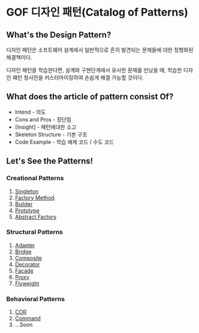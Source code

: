 # GOF 디자인 패턴(Catalog of Patterns)

## What's the Design Pattern?

디자인 패턴은 소프트웨어 설계에서 일반적으로 흔히 발견되는 문제들에 대한 정형화된 해결책이다.

디자인 패턴을 학습한다면, 설계와 구현단계에서 유사한 문제를 만났을 때, 학습한 디자인 패턴 청사진을 커스터마이징하여 손쉽게 해결 가능할 것이다.

## What does the article of pattern consist Of?

- Intend - 의도
- Cons and Pros - 장단점
- [Insight] - 패턴에대한 소고
- Skeleton Structure - 기본 구조
- Code Example - 학습 예제 코드 / 수도 코드

## Let's See the Patterns!

### Creational Patterns

1. [Singleton](https://github.com/jinia91/DesignPattern/blob/main/doc/Singleton.md)
2. [Factory Method](https://github.com/jinia91/DesignPattern/blob/main/doc/FactoryMethod.md)
3. [Builder](https://github.com/jinia91/DesignPattern/blob/main/doc/Builder.md)
4. [Prototype](https://github.com/jinia91/DesignPattern/blob/main/doc/Prototype.md)
5. [Abstract Factory](https://github.com/jinia91/DesignPattern/blob/main/doc/AbstractFactory.md)

### Structural Patterns

1. [Adapter](https://github.com/jinia91/DesignPattern/blob/main/doc/Adapter.md)
2. [Bridge](https://github.com/jinia91/DesignPattern/blob/main/doc/Bridge.md)
3. [Composite](https://github.com/jinia91/DesignPattern/blob/main/doc/Composite.md)
7. [Decorator](https://github.com/jinia91/DesignPattern/blob/main/doc/Decorator.md)
4. [Facade](https://github.com/jinia91/DesignPattern/blob/main/doc/Facade.md)
5. [Proxy](https://github.com/jinia91/DesignPattern/blob/main/doc/Proxy.md)
6. [Flyweight](https://github.com/jinia91/DesignPattern/blob/main/doc/Flyweight.md)

### Behavioral Patterns

1. [COR](https://www.jiniaslog.co.kr/article/view?articleId=1702)
2. [Command](https://www.jiniaslog.co.kr/article/view?articleId=1752)
3. ...Soon
